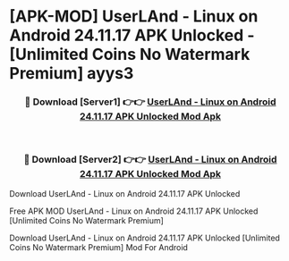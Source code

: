 # [APK-MOD] UserLAnd - Linux on Android 24.11.17 APK Unlocked - [Unlimited Coins No Watermark Premium] ayys3



<div align="center">
<h3>🔴 Download [Server1] 👉👉 <a href="https://momento.my/?title=UserLAnd_-_Linux_on_Android_24.11.17_APK_Unlocked">UserLAnd - Linux on Android 24.11.17 APK Unlocked Mod Apk</a></h3><br>

<h3>🔴 Download [Server2] 👉👉 <a href="https://momento.my/?title=UserLAnd_-_Linux_on_Android_24.11.17_APK_Unlocked">UserLAnd - Linux on Android 24.11.17 APK Unlocked Mod Apk</a></h3>
</div>



Download UserLAnd - Linux on Android 24.11.17 APK Unlocked 

Free APK MOD UserLAnd - Linux on Android 24.11.17 APK Unlocked [Unlimited Coins No Watermark Premium]

Download UserLAnd - Linux on Android 24.11.17 APK Unlocked [Unlimited Coins No Watermark Premium] Mod For Android
